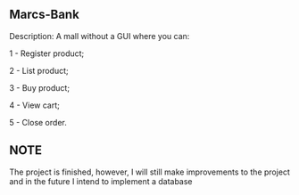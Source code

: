## Marcs-Bank

Description: A mall without a GUI where you can:

1 - Register product;

2 - List product;

3 - Buy product;

4 - View cart;

5 - Close order.

## NOTE
The project is finished, however, I will still make improvements to the project and in the future I intend to implement a database



